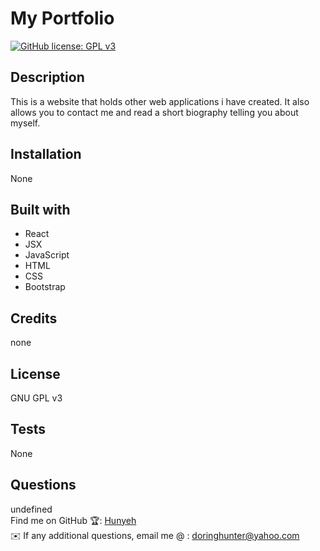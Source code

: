 # My Portfolio
[![GitHub license: GPL v3](https://img.shields.io/badge/License-GPLv3-blue.svg)](https://www.gnu.org/licenses/gpl-3.0)

## Description
This is a website that holds other web applications i have created. It also allows you to contact me and read a short biography telling you about myself.

## Installation 
None

## Built with
* React
* JSX
* JavaScript
* HTML
* CSS
* Bootstrap

## Credits
none 

## License
  GNU GPL v3

## Tests
None

## Questions
undefined
  <br />
  Find me on GitHub 🏆: [Hunyeh](https://github.com/Hunyeh)
  <br />
  ✉️ If any additional questions, email me @ : doringhunter@yahoo.com